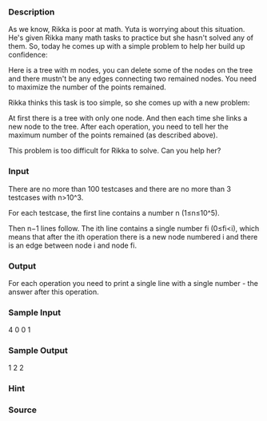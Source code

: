 
### Description
As we know, Rikka is poor at math. Yuta is worrying about this situation. He's given Rikka many math tasks to practice but she hasn't solved any of them. So, today he comes up with a simple problem to help her build up confidence:

Here is a tree with m nodes, you can delete some of the nodes on the tree and there mustn't be any edges connecting two remained nodes. You need to maximize the number of the points remained.

Rikka thinks this task is too simple, so she comes up with a new problem:

At first there is a tree with only one node. And then each time she links a new node to the tree. After each operation, you need to tell her the maximum number of the points remained (as described above).

This problem is too difficult for Rikka to solve. Can you help her?

### Input
There are no more than 100 testcases and there are no more than 3 testcases with n>10^3. 

For each testcase, the first line contains a number n (1≤n≤10^5).

Then n−1 lines follow. The ith line contains a single number fi (0≤fi<i), which means that after the ith operation there is a new node numbered i and there is an edge between node i and node fi.

### Output
For each operation you need to print a single line with a single number - the answer after this operation.

### Sample Input
4
0
0
1
### Sample Output
1
2
2

### Hint

### Source
